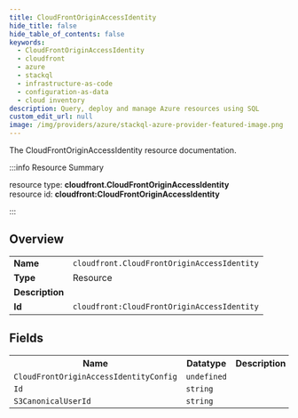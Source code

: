 ```yaml
---
title: CloudFrontOriginAccessIdentity
hide_title: false
hide_table_of_contents: false
keywords:
  - CloudFrontOriginAccessIdentity
  - cloudfront
  - azure
  - stackql
  - infrastructure-as-code
  - configuration-as-data
  - cloud inventory
description: Query, deploy and manage Azure resources using SQL
custom_edit_url: null
image: /img/providers/azure/stackql-azure-provider-featured-image.png
---
```

The CloudFrontOriginAccessIdentity resource documentation.

:::info Resource Summary

<div class="row">
<div class="providerDocColumn">
<span>resource type:&nbsp;<b>cloudfront.CloudFrontOriginAccessIdentity</b></span><br />
<span>resource id:&nbsp;<b>cloudfront:CloudFrontOriginAccessIdentity</b></span><br />
</div>
</div>

:::

## Overview
<table><tbody>
<tr><td><b>Name</b></td><td><code>cloudfront.CloudFrontOriginAccessIdentity</code></td></tr>
<tr><td><b>Type</b></td><td>Resource</td></tr>
<tr><td><b>Description</b></td><td></td></tr>
<tr><td><b>Id</b></td><td><code>cloudfront:CloudFrontOriginAccessIdentity</code></td></tr>
</tbody></table>

## Fields
<table><tbody>
<tr><th>Name</th><th>Datatype</th><th>Description</th></tr>
<tr><td><code>CloudFrontOriginAccessIdentityConfig</code></td><td><code>undefined</code></td><td></td></tr><tr><td><code>Id</code></td><td><code>string</code></td><td></td></tr><tr><td><code>S3CanonicalUserId</code></td><td><code>string</code></td><td></td></tr>
</tbody></table>